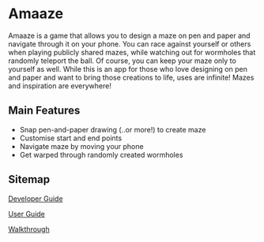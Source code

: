 # Amaaze
Amaaze is a game that allows you to design a maze on pen and paper and navigate through it on your phone. You can race against yourself or others when playing publicly shared mazes, while watching out for wormholes that randomly teleport the ball. Of course, you can keep your maze only to yourself as well. While this is an app for those who love designing on pen and paper and want to bring those creations to life, uses are infinite! Mazes and inspiration are everywhere!

## Main Features
- Snap pen-and-paper drawing (..or more!) to create maze
- Customise start and end points
- Navigate maze by moving your phone
- Get warped through randomly created wormholes

## Sitemap
[Developer Guide](https://docs.google.com/document/d/1Hl3u4ljxdNztYHuMOPTpqcbgXE7Osl6zPZnwwQwORfs/edit?usp=sharing)

[User Guide](https://docs.google.com/document/d/1yqykKKyOoy72cCZ2ZuYu__H0Up6Bz3XdclapvabRMoI/edit?usp=sharing)

[Walkthrough](https://tinyurl.com/gamebois-video-milestone3)
